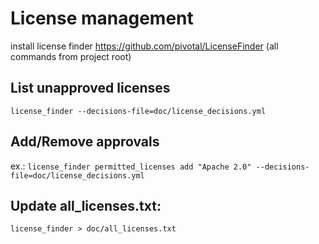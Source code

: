 # License management
install license finder https://github.com/pivotal/LicenseFinder
(all commands from project root)

## List unapproved licenses
`license_finder --decisions-file=doc/license_decisions.yml`

## Add/Remove approvals
ex.: `license_finder permitted_licenses add "Apache 2.0" --decisions-file=doc/license_decisions.yml`

## Update all_licenses.txt:
`license_finder > doc/all_licenses.txt`
